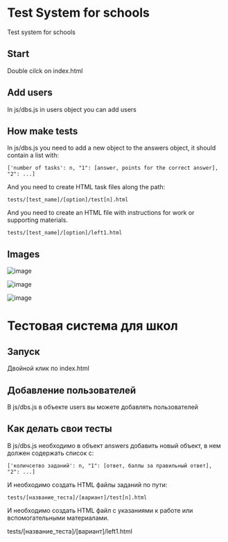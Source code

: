 # Test System for schools
Test system for schools

## Start
Double cilck on index.html

## Add users

In js/dbs.js in users object you can add users

## How make tests
In js/dbs.js you need to add a new object to the answers object, it should contain a list with:

```['number of tasks': n, "1": [answer, points for the correct answer], "2": ...]```

And you need to create HTML task files along the path:

```tests/[test_name]/[option]/test[n].html```

And you need to create an HTML file with instructions for work or supporting materials.

```tests/[test_name]/[option]/left1.html```

## Images
![image](https://github.com/bolgaro4ka/test_system/assets/123888141/08861e7e-be76-48bd-801f-f7dcf6154061)

![image](https://github.com/bolgaro4ka/test_system/assets/123888141/7d9c4a73-b5ce-4791-977b-63b5f2bd69ba)

![image](https://github.com/bolgaro4ka/test_system/assets/123888141/ea7c612c-e197-4fda-8c30-f08d5ae4acd1)

# Тестовая система для школ

## Запуск
Двойной клик по index.html

## Добавление пользователей

В js/dbs.js в объекте users вы можете добавлять пользователей

## Как делать свои тесты
В js/dbs.js необходимо в объект answers добавить новый объект, в нем должен содержать список с:

```['количсетво заданий': n, "1": [ответ, баллы за правильный ответ], "2": ...]```

И необходимо создать HTML файлы заданий по пути:

```tests/[название_теста]/[вариант]/test[n].html```

И необходимо создать HTML файл с указаниями к работе или вспомогательными материалами.

 tests/[название_теста]/[вариант]/left1.html
